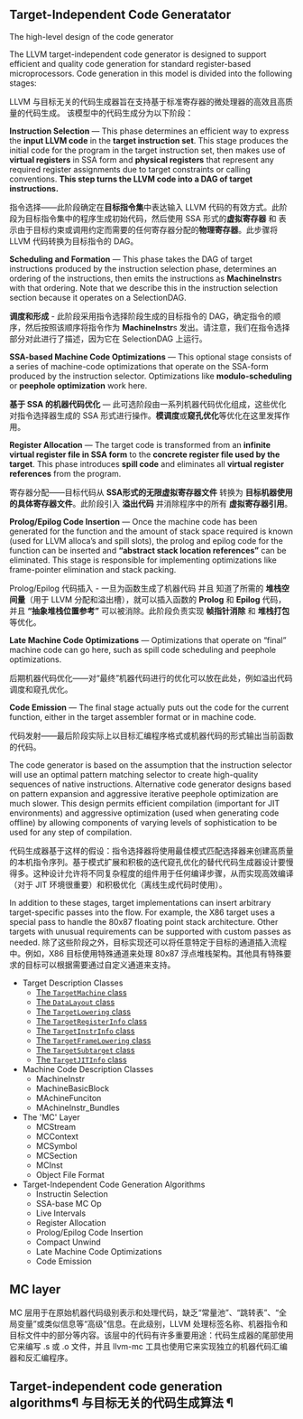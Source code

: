 


## Target-Independent Code Generatator

The high-level design of the code generator

The LLVM target-independent code generator is designed to support efficient and quality code generation for standard register-based microprocessors. Code generation in this model is divided into the following stages:

LLVM 与目标无关的代码生成器旨在支持基于标准寄存器的微处理器的高效且高质量的代码生成。
该模型中的代码生成分为以下阶段：

**Instruction Selection** — This phase determines an efficient way to express the **input LLVM code** in the **target instruction set**. This stage produces the initial code for the program in the target instruction set, then makes use of **virtual registers** in SSA form and **physical registers** that represent any required register assignments due to target constraints or calling conventions. **This step turns the LLVM code into a DAG of target instructions.**

指令选择——此阶段确定在**目标指令集**中表达输入 LLVM 代码的有效方式。此阶段为目标指令集中的程序生成初始代码，然后使用 SSA 形式的**虚拟寄存器** 和 表示由于目标约束或调用约定而需要的任何寄存器分配的**物理寄存器**。此步骤将 LLVM 代码转换为目标指令的 DAG。

**Scheduling and Formation** — This phase takes the DAG of target instructions produced by the instruction selection phase, determines an ordering of the instructions, then emits the instructions as **MachineInstr**s with that ordering. Note that we describe this in the instruction selection section because it operates on a SelectionDAG.

**调度和形成** - 此阶段采用指令选择阶段生成的目标指令的 DAG，确定指令的顺序，然后按照该顺序将指令作为 **MachineInstr**s 发出。请注意，我们在指令选择部分对此进行了描述，因为它在 SelectionDAG 上运行。

**SSA-based Machine Code Optimizations** — This optional stage consists of a series of machine-code optimizations that operate on the SSA-form produced by the instruction selector. Optimizations like **modulo-scheduling** or **peephole optimization** work here.

**基于 SSA 的机器代码优化** — 此可选阶段由一系列机器代码优化组成，这些优化对指令选择器生成的 SSA 形式进行操作。**模调度**或**窥孔优化**等优化在这里发挥作用。

**Register Allocation** — The target code is transformed from an **infinite virtual register file in SSA form** to the **concrete register file used by the target**. This phase introduces **spill code** and eliminates all **virtual register references** from the program.

寄存器分配——目标代码从 **SSA形式的无限虚拟寄存器文件** 转换为 **目标机器使用的具体寄存器文件**。此阶段引入 **溢出代码** 并消除程序中的所有 **虚拟寄存器引用**。

**Prolog/Epilog Code Insertion** — Once the machine code has been generated for the function and the amount of stack space required is known (used for LLVM alloca’s and spill slots), the prolog and epilog code for the function can be inserted and **“abstract stack location references”** can be eliminated. This stage is responsible for implementing optimizations like frame-pointer elimination and stack packing.

Prolog/Epilog 代码插入 - 一旦为函数生成了机器代码 并且 知道了所需的 **堆栈空间量**（用于 LLVM 分配和溢出槽），就可以插入函数的 **Prolog** 和 **Epilog** 代码，并且 **“抽象堆栈位置参考”** 可以被消除。此阶段负责实现 **帧指针消除** 和 **堆栈打包** 等优化。

**Late Machine Code Optimizations** — Optimizations that operate on “final” machine code can go here, such as spill code scheduling and peephole optimizations.

后期机器代码优化——对“最终”机器代码进行的优化可以放在此处，例如溢出代码调度和窥孔优化。

**Code Emission** — The final stage actually puts out the code for the current function, either in the target assembler format or in machine code.

代码发射——最后阶段实际上以目标汇编程序格式或机器代码的形式输出当前函数的代码。

The code generator is based on the assumption that the instruction selector will use an optimal pattern matching selector to create high-quality sequences of native instructions. Alternative code generator designs based on pattern expansion and aggressive iterative peephole optimization are much slower. This design permits efficient compilation (important for JIT environments) and aggressive optimization (used when generating code offline) by allowing components of varying levels of sophistication to be used for any step of compilation.

代码生成器基于这样的假设：指令选择器将使用最佳模式匹配选择器来创建高质量的本机指令序列。基于模式扩展和积极的迭代窥孔优化的替代代码生成器设计要慢得多。这种设计允许将不同复杂程度的组件用于任何编译步骤，从而实现高效编译（对于 JIT 环境很重要）和积极优化（离线生成代码时使用）。

In addition to these stages, target implementations can insert arbitrary target-specific passes into the flow. For example, the X86 target uses a special pass to handle the 80x87 floating point stack architecture. Other targets with unusual requirements can be supported with custom passes as needed.
除了这些阶段之外，目标实现还可以将任意特定于目标的通道插入流程中。例如，X86 目标使用特殊通道来处理 80x87 浮点堆栈架构。其他具有特殊要求的目标可以根据需要通过自定义通道来支持。

- Target Description Classes
  - [The ](https://llvm.org/docs/CodeGenerator.html#the-targetmachine-class)[`TargetMachine`](https://llvm.org/docs/CodeGenerator.html#the-targetmachine-class)[ class](https://llvm.org/docs/CodeGenerator.html#the-targetmachine-class)
  - [The ](https://llvm.org/docs/CodeGenerator.html#the-datalayout-class)[`DataLayout`](https://llvm.org/docs/CodeGenerator.html#the-datalayout-class)[ class](https://llvm.org/docs/CodeGenerator.html#the-datalayout-class)
  - [The ](https://llvm.org/docs/CodeGenerator.html#the-targetlowering-class)[`TargetLowering`](https://llvm.org/docs/CodeGenerator.html#the-targetlowering-class)[ class](https://llvm.org/docs/CodeGenerator.html#the-targetlowering-class)
  - [The ](https://llvm.org/docs/CodeGenerator.html#the-targetregisterinfo-class)[`TargetRegisterInfo`](https://llvm.org/docs/CodeGenerator.html#the-targetregisterinfo-class)[ class](https://llvm.org/docs/CodeGenerator.html#the-targetregisterinfo-class)
  - [The ](https://llvm.org/docs/CodeGenerator.html#the-targetinstrinfo-class)[`TargetInstrInfo`](https://llvm.org/docs/CodeGenerator.html#the-targetinstrinfo-class)[ class](https://llvm.org/docs/CodeGenerator.html#the-targetinstrinfo-class)
  - [The ](https://llvm.org/docs/CodeGenerator.html#the-targetframelowering-class)[`TargetFrameLowering`](https://llvm.org/docs/CodeGenerator.html#the-targetframelowering-class)[ class](https://llvm.org/docs/CodeGenerator.html#the-targetframelowering-class)
  - [The ](https://llvm.org/docs/CodeGenerator.html#the-targetsubtarget-class)[`TargetSubtarget`](https://llvm.org/docs/CodeGenerator.html#the-targetsubtarget-class)[ class](https://llvm.org/docs/CodeGenerator.html#the-targetsubtarget-class)
  - [The ](https://llvm.org/docs/CodeGenerator.html#the-targetjitinfo-class)[`TargetJITInfo`](https://llvm.org/docs/CodeGenerator.html#the-targetjitinfo-class)[ class](https://llvm.org/docs/CodeGenerator.html#the-targetjitinfo-class)
- Machine Code Description Classes
  - MachineInstr
  - MachineBasicBlock
  - MAchineFunciton
  - MAchineInstr_Bundles
- The 'MC' Layer
  - MCStream
  - MCContext
  - MCSymbol
  - MCSection
  - MCInst
  - Object File Format
- Target-Independent Code Generation Algorithms
  - Instructin Selection
  - SSA-base MC Op
  - Live Intervals
  - Register Allocation
  - Prolog/Epilog Code Insertion
  - Compact Unwind
  - Late Machine Code Optimizations
  - Code Emission


## MC layer
MC 层用于在原始机器代码级别表示和处理代码，缺乏“常量池”、“跳转表”、“全局变量”或类似信息等“高级”信息。在此级别，LLVM 处理标签名称、机器指令和目标文件中的部分等内容。该层中的代码有许多重要用途：代码生成器的尾部使用它来编写 .s 或 .o 文件，并且 llvm-mc 工具也使用它来实现独立的机器代码汇编器和反汇编程序。

## Target-independent code generation algorithms¶ 与目标无关的代码生成算法 ¶


